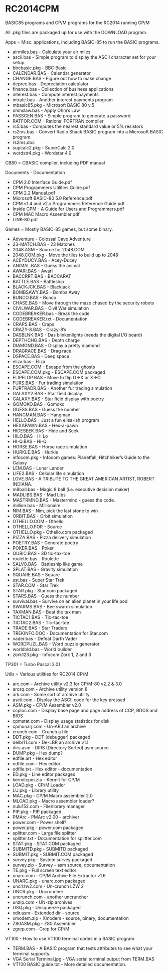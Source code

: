 # RC2014CPM
BASIC85 programs and CP/M programs for the RC2014 running CP/M

All .pkg files are packaged up for use with the DOWNLOAD program.

Apps = Misc. applications, including BASIC-85 to run the BASIC programs.
+ airmiles.bas - Calculate your air miles
+ ascii.bas - Simple program to display the ASCII character set for your setup.
+ bbcbasic.pkg - BBC Basic
+ CALENDAR.BAS - Calendar generator
+ CHANGE.BAS - Figure out how to make change
+ deprec.bas - Depreciation calculator
+ finance.bas - Collection of business applications
+ interest.bas - Compute interest payments
+ intrate.bas - Another interest payments program
+ mbasic85.pkg - Microsoft BASIC 80 v.5
+ ohmslaw.bas - Apply Ohm’s Law
+ PASSGEN.BAS - Simple program to generate a password
+ RATFOR.COM - Rational FORTRAN compiler
+ rc5.bas - Computes the nearest standard value or 5% resistors
+ rs2ms.bas - Convert Radio Shack BASIC program into a Microsoft BASIC program.
+ rs2ms.doc
+ supcalc2.pkg - SuperCalc 2.0
+ wordstr4.pkg - Wordstar 4.0

CB80 = CBASIC compiler, including PDF manual

Documents - Documentation
+ CPM 2.0 Interface Guide.pdf
+ CPM Programmers Utilities Guide.pdf
+ CPM 2.2 Manual.pdf
+ Microsoft BASIC-80 5.0 Reference.pdf
+ CPM v1.4 and v2.x Programmers Reference Guide.pdf
+ Inside CPM - A Guide for Users and Programmers.pdf
+ CPM MAC Macro Assembler.pdf
+ LINK-80.pdf

Games = Mostly BASIC-85 games, but some binary.
+ Adventure - Colossal Cave Adventure
+ 23-MATCH.BAS - 23 Matches
+ 2048.ASM - Source for 2048.COM
+ 2048.COM.pkg - Move the tiles to build up to 2048
+ ACEYDUCY.BAS - Acey-Ducey
+ ANIMAL.BAS - Guess the animal
+ AWARI.BAS - Awari
+ BACCRRT.BAS - BACCARAT
+ BATTLE.BAS - Battleship
+ BLACKJCK.BAS - Blackjack
+ BOMBSAWY.BAS - Bombs Away
+ BUNCO.BAS - Bunco
+ CHASE.BAS - Move through the maze chased by the security robots
+ CIVILWAR.BAS - Civil War simulation
+ CODEBREAKER.bas - Break the code
+ CODEBREAKER.txt - Documentation
+ CRAPS.BAS - Craps
+ CRAZY-8.BAS - Crazy-8’s
+ DASBLNK.BAS - Das blinkenlights (needs the digital I/O board)
+ DEPTHCHG.BAS - Depth charge
+ DIAMOND.BAS - Display a pretty diamond
+ DRAGRACE.BAS - Drag race
+ DSPACE.BAS - Deep space
+ eliza.bas - Eliza
+ ESCAPE.COM - Escape from the ghosts
+ ESCAPE.COM.pkg - ESCAPE.COM packaged
+ FLIPFLOP.BAS - Move to flip O->X or X->O
+ FURS.BAS - Fur trading simulation
+ FURTRADR.BAS - Another fur trading simulation
+ GALAXY2.BAS - Star field display
+ GALAXY.BAS - Star field display with poetry
+ GOMOKO.BAS - Gomoko
+ GUESS.BAS - Guess the number
+ HANGMAN.BAS - Hangman
+ HELLO.BAS - Just a fun elisa-ish program
+ HEXAPAWN.BAS - Hex-a-pawn
+ HIDESEEK.BAS - Hide and Seek
+ HILO.BAS - Hi Lo
+ HI-Q.BAS - Hi-Q
+ HORSE.BAS - Horse race simulation
+ HURKLE.BAS - Hurkle
+ infocom.pkg - Infocom games: Planetfall, Hitchhiker’s Guide to the Galaxy
+ LEM.BAS - Lunar Lander
+ LIFE2.BAS - Cellular life simulation
+ LOVE.BAS - A TRIBUTE TO THE GREAT AMERICAN ARTIST, ROBERT INDIANA.
+ m8ball.bas - Magic 8 ball (i.e. executive decision maker)
+ MADLIBS.BAS - Mad Libs
+ MASTRMND.BAS - Mastermind - guess the code.
+ million.bas - Millionaire
+ NIM.BAS - Nim, pick the last stone to win
+ ORBIT.BAS - Orbit simulation
+ OTHELLO.COM - Othello
+ OTHELLO.FOR - Source
+ OTHELLO.pkg - Othello.com packaged
+ PIZZA.BAS - Pizza delivery simulation
+ POETRY.BAS - Generate poetry
+ POKER.BAS - Poker
+ QUBIC.BAS - 3D tic-tax-toe
+ roulette.bas - Roulette
+ SALVO.BAS - Battleship like game
+ SPLAT.BAS - Gravity simulation
+ SQUARE.BAS - Square
+ sst.bas - Super Star Trek
+ STAR.COM - Star Trek
+ STAR.pkg - Star.com packaged
+ STARS.BAS - Guess the number
+ survival.bas - Survive on an alien planet in your life pod
+ SWARMS.BAS - Bee swarm simulation
+ TAXMAN.BAS - Beat the tax man
+ TICTAC1.BAS - Tic-tac-toe
+ TICTAC2.BAS - Tic-tac-toe
+ TRADE.BAS - Star Traders
+ TREKINFO.DOC - Documentation for Star.com
+ vader.bas - Defeat Darth Vader
+ WORDPUZL.BAS - Word puzzle generator
+ worldbld.bas - World builder
+ zork123.pkg - Infocom Zork 1, 2 and 3

TP301 = Turbo Pascal 3.01

Utils = Various utilities for RC2014 CP/M.
+ arc.com - Archive utility v2.3 for CP/M-80 v2.2 & 3.0
+ arcsq.com - Archive utility version 8
+ ark.com - Some sort of archive utility
+ ascii.com - Display the ASCII code for the key pressed
+ ASM.pkg - CP/M Assembler v2.0
+ ccploc.com - Display base page and page address of CCP, BDOS and BIOS
+ cpmstat.com - Display usage statistics for disk
+ cpmunarj.com - Un-ARJ an archive
+ crunch.com - Crunch a file
+ DDT.pkg - DDT (debugger) packaged
+ delbr11.com - De-LBR an archive v1.1
+ dirs.asm - DIRS (Directory Sorted) asm source
+ DUMP.pkg - Hex dump?
+ edfile.art - Hex editor
+ edfile.com - Hex editor
+ edfile.txt - Hex editor - documentation
+ ED.pkg - Line editor packaged
+ kermitcpm.zip - Kermit for CP/M
+ LOAD.pkg - CP/M Loader
+ LU.pkg - Library utility
+ MAC.pkg - CP/M Macro assembler 2.0
+ MLOAD.pkg - Macro assembler loader?
+ nulu152.com - File/library manager
+ PIP.pkg - PIP packaged
+ PMArc - PMArc v2.00 - archiver
+ power.com - Power shell?
+ power.pkg - power.com packaged
+ splitter.com - Large file splitter
+ splitter.txt - Documentation for splitter.com
+ STAT.pkg - STAT.COM packaged
+ SUBMITD.pkg - SUBMITD packaged
+ SUBMIT.pkg - SUBMIT.COM packaged
+ survey.pkg - System survey packaged
+ survey.zip - Survey - asm source, documentation
+ TE.pkg - Full screen text editor
+ unarc.com - CP/M Archive File Extractor v1.6
+ UNARC.pkg - unarc.com packaged
+ uncrlzw2.com - Un-crunch LZW 2
+ UNCR.pkg - Uncruncher
+ uncrunch.com - another uncruncher
+ unzip.com - UN-zip archives
+ USQ.pkg - Unsqueeze packaged
+ xdir.asm - Extended dir - source
+ xmodem.zip - Xmodem - source, binary, documentation
+ Z80ASM.pkg - Z80 Assembler
+ zgrep.com - Grep for CP/M

VT100 - How to use VT100 terminal codes in a BASIC program
+ TERM.BAS - A BASIC program that tests attributes to see what your terminal supports.
+ VGA Serial Terminal.jpg - VGA serial terminal output from TERM.BAS
+ VT100 BASIC guide.txt - More detailed documentation.
